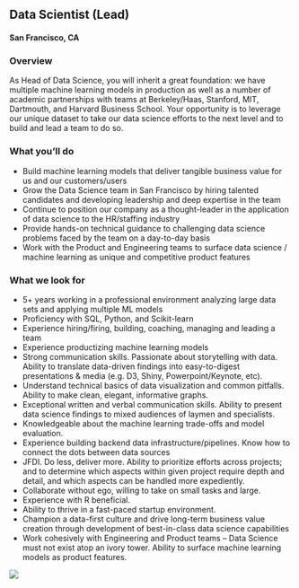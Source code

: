 ## Data Scientist (Lead)
#### San Francisco, CA

### Overview
As Head of Data Science, you will inherit a great foundation: we have multiple machine learning models in production as well as a number of academic partnerships with teams at Berkeley/Haas, Stanford, MIT, Dartmouth, and Harvard Business School.
Your opportunity is to leverage our unique dataset to take our data science efforts to the next level and to build and lead a team to do so.

### What you’ll do
+ Build machine learning models that deliver tangible business value for us and our customers/users
+ Grow the Data Science team in San Francisco by hiring talented candidates and developing leadership and deep expertise in the team
+ Continue to position our company as a thought-leader in the application of data science to the HR/staffing industry
+ Provide hands-on technical guidance to challenging data science problems faced by the team on a day-to-day basis
+ Work with the Product and Engineering teams to surface data science / machine learning as unique and competitive product features

### What we look for
+ 5+ years working in a professional environment analyzing large data sets and applying multiple ML models
+ Proficiency with SQL, Python, and Scikit-learn
+ Experience hiring/firing, building, coaching, managing and leading a team
+ Experience productizing machine learning models
+ Strong communication skills. Passionate about storytelling with data. Ability to translate data-driven findings into easy-to-digest presentations & media (e.g. D3, Shiny, Powerpoint/Keynote, etc).
+ Understand technical basics of data visualization and common pitfalls. Ability to make clean, elegant, informative graphs.
+ Exceptional written and verbal communication skills. Ability to present data science findings to mixed audiences of laymen and specialists.
+ Knowledgeable about the machine learning trade-offs and model evaluation.
+ Experience building backend data infrastructure/pipelines. Know how to connect the dots between data sources
+ JFDI. Do less, deliver more. Ability to prioritize efforts across projects; and to determine which aspects within given project require depth and detail, and which aspects can be handled more expediently.
+ Collaborate without ego, willing to take on small tasks and large.
+ Experience with R beneficial.
+ Ability to thrive in a fast-paced startup environment.
+ Champion a data-first culture and drive long-term business value creation through development of best-in-class data science capabilities
+ Work cohesively with Engineering and Product teams – Data Science must not exist atop an ivory tower.  Ability to surface machine learning models as product features.


[<img src='https://dabuttonfactory.com/button.png?t=Learn+More&f=Calibri-Bold&ts=24&tc=fff&hp=20&vp=8&c=5&bgt=unicolored&bgc=29aafe'>](https://letsrockit.co/job/v29ub2xv-data-scientist-lead)
